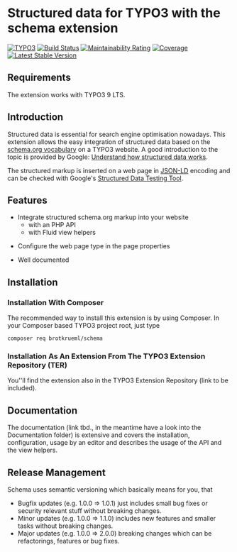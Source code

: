 # Structured data for TYPO3 with the schema extension

[![TYPO3](https://img.shields.io/badge/TYPO3-9%20LTS-orange.svg)](https://typo3.org/)
[![Build Status](https://travis-ci.org/brotkrueml/schema.svg?branch=master)](https://travis-ci.org/brotkrueml/schema)
[![Maintainability Rating](https://sonarcloud.io/api/project_badges/measure?project=brotkrueml_schema&metric=sqale_rating)](https://sonarcloud.io/dashboard?id=brotkrueml_schema)
[![Coverage](https://sonarcloud.io/api/project_badges/measure?project=brotkrueml_schema&metric=coverage)](https://sonarcloud.io/dashboard?id=brotkrueml_schema)
[![Latest Stable Version](https://poser.pugx.org/brotkrueml/schema/v/stable)](https://packagist.org/packages/brotkrueml/schema)


## Requirements

The extension works with TYPO3 9 LTS.


## Introduction

Structured data is essential for search engine optimisation nowadays. This extension 
allows the easy integration of structured data based on the [schema.org vocabulary](https://schema.org/)
on a TYPO3 website. A good introduction to the topic is provided by Google:
[Understand how structured data works](https://developers.google.com/search/docs/guides/intro-structured-data). 

The structured markup is inserted on a web page in [JSON-LD](https://json-ld.org/) encoding 
and can be checked with Google's [Structured Data Testing Tool](https://search.google.com/structured-data/testing-tool).


## Features

* Integrate structured schema.org markup into your website
  - with an PHP API
  - with Fluid view helpers
+ Configure the web page type in the page properties
* Well documented 


## Installation

### Installation With Composer

The recommended way to install this extension is by using Composer. In your Composer based TYPO3 project root, just type

    composer req brotkrueml/schema

### Installation As An Extension From The TYPO3 Extension Repository (TER)

You''ll find the extension also in the TYPO3 Extension Repository (link to be included).


## Documentation

The documentation (link tbd., in the meantime have a look into the Documentation folder)
is extensive and covers the installation, configuration, usage by an
editor and describes the usage of the API and the view helpers.

## Release Management

Schema uses semantic versioning which basically means for you, that

* Bugfix updates (e.g. 1.0.0 => 1.0.1) just includes small bug fixes or security relevant stuff without breaking changes.
* Minor updates (e.g. 1.0.0 => 1.1.0) includes new features and smaller tasks without breaking changes.
* Major updates (e.g. 1.0.0 => 2.0.0) breaking changes which can be refactorings, features or bug fixes.


